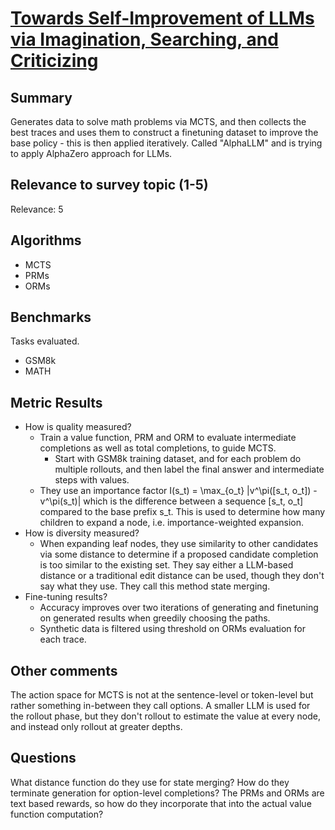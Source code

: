 # [Towards Self-Improvement of LLMs via Imagination, Searching, and Criticizing](https://arxiv.org/abs/2404.12253)

## Summary

Generates data to solve math problems via MCTS, and then collects the best traces and uses them to construct a finetuning dataset to improve the base policy - this is then applied iteratively. Called "AlphaLLM" and is trying to apply AlphaZero approach for LLMs.

## Relevance to survey topic (1-5)

Relevance: 5

## Algorithms

- MCTS 
- PRMs
- ORMs

## Benchmarks

Tasks evaluated.

- GSM8k 
- MATH 

## Metric Results

- How is quality measured?
  - Train a value function, PRM and ORM to evaluate intermediate completions as well as total completions, to guide MCTS.
    - Start with GSM8k training dataset, and for each problem do multiple rollouts, and then label the final answer and intermediate steps with values.
  - They use an importance factor 
     I(s_t) = \max_{o_t} |v^\pi([s_t, o_t]) - v^\pi(s_t)|
    which is the difference between a sequence [s_t, o_t] compared to the base prefix s_t. This is used to determine how many children to expand a node, i.e. importance-weighted expansion.
- How is diversity measured?
  - When expanding leaf nodes, they use similarity to other candidates via some distance to determine if a proposed candidate completion is too similar to the existing set. They say either a LLM-based distance or a traditional edit distance can be used, though they don't say what they use. They call this method state merging.
- Fine-tuning results?
  - Accuracy improves over two iterations of generating and finetuning on generated results when greedily choosing the paths.
  - Synthetic data is filtered using threshold on ORMs evaluation for each trace.

## Other comments

The action space for MCTS is not at the sentence-level or token-level but rather something in-between they call options.
A smaller LLM is used for the rollout phase, but they don't rollout to estimate the value at every node, and instead only rollout at greater depths.

## Questions

What distance function do they use for state merging?
How do they terminate generation for option-level completions?
The PRMs and ORMs are text based rewards, so how do they incorporate that into the actual value function computation?

